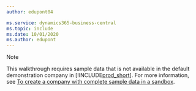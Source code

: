 ```yaml
---
author: edupont04

ms.service: dynamics365-business-central
ms.topic: include
ms.date: 10/01/2020
ms.author: edupont
---
```

> [!NOTE]
> This walkthrough requires sample data that is not available in the default demonstration company in [!INCLUDE[prod_short](prod_short.md)]. For more information, see [To create a company with complete sample data in a sandbox](../across-how-create-sandbox-environment.md#to-create-a-company-with-complete-sample-data-in-a-sandbox).  
